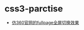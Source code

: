 # css3-parctise
* [仿360官网的fullpage全屏切换效果](https://zhaoyangli5.github.io/css3-parctise/360/index.html)
